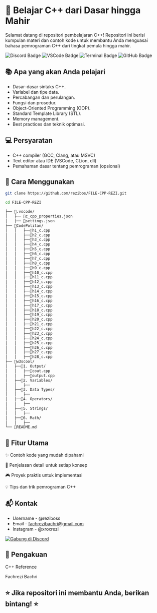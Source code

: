 # 🚀 Belajar C++ dari Dasar hingga Mahir
Selamat datang di repositori pembelajaran C++! Repositori ini berisi kumpulan materi dan contoh kode untuk membantu Anda menguasai bahasa pemrograman C++ dari tingkat pemula hingga mahir.

<img src="https://img.shields.io/badge/Discord-5865F2?style=for-the-badge&logo=discord&logoColor=white" alt="Discord Badge"/>
<img src="https://img.shields.io/badge/VSCode-007ACC?style=for-the-badge&logo=visualstudiocode&logoColor=white" alt="VSCode Badge"/>
<img src="https://img.shields.io/badge/Terminal-4D4D4D?style=for-the-badge&logo=windows-terminal&logoColor=white" alt="Terminal Badge"/>
<img src="https://img.shields.io/badge/GitHub-181717?style=for-the-badge&logo=github&logoColor=white" alt="GitHub Badge"/>

## 📚 Apa yang akan Anda pelajari
- Dasar-dasar sintaks C++.
- Variabel dan tipe data.
- Percabangan dan perulangan.
- Fungsi dan prosedur.
- Object-Oriented Programming (OOP).
- Standard Template Library (STL).
- Memory management.
- Best practices dan teknik optimasi.

## 💻 Persyaratan
- C++ compiler (GCC, Clang, atau MSVC)
- Text editor atau IDE (VSCode, CLion, dll)
- Pemahaman dasar tentang pemrograman (opsional)

## 🎯 Cara Menggunakan
```sh
git clone https://github.com/rezibos/FILE-CPP-REZI.git
```

```sh
cd FILE-CPP-REZI
```

```sh
├── 📂.vscode/
│   ├── 📄c_cpp_properties.json
│   ├── 📄settings.json
├── 📂CodePolitan/
│   │   ├──📄h1_c.cpp
│   │   ├──📄h2_c.cpp
│   │   ├──📄h3_c.cpp
│   │   ├──📄h4_c.cpp
│   │   ├──📄h5_c.cpp
│   │   ├──📄h6_c.cpp
│   │   ├──📄h7_c.cpp
│   │   ├──📄h8_c.cpp
│   │   ├──📄h9_c.cpp
│   │   ├──📄h10_c.cpp
│   │   ├──📄h11_c.cpp
│   │   ├──📄h12_c.cpp
│   │   ├──📄h13_c.cpp
│   │   ├──📄h14_c.cpp
│   │   ├──📄h15_c.cpp
│   │   ├──📄h16_c.cpp
│   │   ├──📄h17_c.cpp
│   │   ├──📄h18_c.cpp
│   │   ├──📄h19_c.cpp
│   │   ├──📄h20_c.cpp
│   │   ├──📄h21_c.cpp
│   │   ├──📄h22_c.cpp
│   │   ├──📄h23_c.cpp
│   │   ├──📄h24_c.cpp
│   │   ├──📄h25_c.cpp
│   │   ├──📄h26_c.cpp
│   │   ├──📄h27_c.cpp
│   │   ├──📄h28_c.cpp
├── 📂w3scool/
│   ├──📂1. Output/
│   │   ├──📄cout.cpp
│   │   ├──📄output.cpp
│   ├──📂2. Variables/
│   │   ├──
│   ├──📂3. Data Types/
│   │   ├──
│   ├──📂4. Operators/
│   │   ├──
│   ├──📂5. Strings/
│   │   ├──
│   ├──📂6. Math/
│   │   ├──
└── 📄README.md
```

## 🌟 Fitur Utama
✨ Contoh kode yang mudah dipahami

📝 Penjelasan detail untuk setiap konsep

🎮 Proyek praktis untuk implementasi

💡 Tips dan trik pemrograman C++

## 📬 Kontak
- Username - @reziboss
- Email - fachrezibachri@gmail.com
- Instagram - @xroxrezi

[![Gabung di Discord](https://img.shields.io/badge/Discord-Gabung%20di%20Discord-7289da?style=for-the-badge&logo=discord)](https://discord.gg/4bDyzhvc)


## 🙏 Pengakuan
C++ Reference

Fachrezi Bachri

## ⭐️ Jika repositori ini membantu Anda, berikan bintang! ⭐️